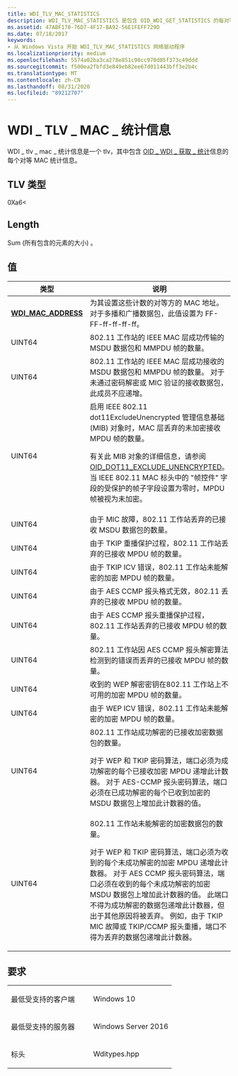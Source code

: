 ```yaml
---
title: WDI_TLV_MAC_STATISTICS
description: WDI_TLV_MAC_STATISTICS 是包含 OID_WDI_GET_STATISTICS 的每对等 MAC 统计信息的 TLV。
ms.assetid: 47ABF170-76D7-4F17-BA92-56E1FEFF729D
ms.date: 07/18/2017
keywords:
- 从 Windows Vista 开始 WDI_TLV_MAC_STATISTICS 网络驱动程序
ms.localizationpriority: medium
ms.openlocfilehash: 5574a02ba3ca278e851c98cc970d05f373c49ddd
ms.sourcegitcommit: f500ea2fbfd3e849eb82ee67d011443bff3e2b4c
ms.translationtype: MT
ms.contentlocale: zh-CN
ms.lasthandoff: 08/31/2020
ms.locfileid: "89212707"
---
```

# <a name="wdi_tlv_mac_statistics"></a>WDI \_ TLV \_ MAC \_ 统计信息


WDI \_ tlv \_ mac \_ 统计信息是一个 tlv，其中包含 [OID \_ WDI \_ 获取 \_ 统计](./oid-wdi-get-statistics.md)信息的每个对等 MAC 统计信息。

## <a name="tlv-type"></a>TLV 类型


0Xa6<

## <a name="length"></a>Length


Sum (所有包含的元素的大小) 。

## <a name="values"></a>值


<table>
<colgroup>
<col width="50%" />
<col width="50%" />
</colgroup>
<thead>
<tr class="header">
<th>类型</th>
<th>说明</th>
</tr>
</thead>
<tbody>
<tr class="odd">
<td><a href="https://docs.microsoft.com/windows-hardware/drivers/ddi/dot11wdi/ns-dot11wdi-_wdi_mac_address" data-raw-source="[&lt;strong&gt;WDI_MAC_ADDRESS&lt;/strong&gt;](/windows-hardware/drivers/ddi/dot11wdi/ns-dot11wdi-_wdi_mac_address)"><strong>WDI_MAC_ADDRESS</strong></a></td>
<td>为其设置这些计数的对等方的 MAC 地址。 对于多播和广播数据包，此值设置为 FF-FF-ff-ff-ff-ff。</td>
</tr>
<tr class="even">
<td>UINT64</td>
<td>802.11 工作站的 IEEE MAC 层成功传输的 MSDU 数据包和 MMPDU 帧的数量。</td>
</tr>
<tr class="odd">
<td>UINT64</td>
<td>802.11 工作站的 IEEE MAC 层成功接收的 MSDU 数据包和 MMPDU 帧的数量。 对于未通过密码解密或 MIC 验证的接收数据包，此成员不应递增。</td>
</tr>
<tr class="even">
<td>UINT64</td>
<td>启用 IEEE 802.11 dot11ExcludeUnencrypted 管理信息基础 (MIB) 对象时，MAC 层丢弃的未加密接收 MPDU 帧的数量。
<p>有关此 MIB 对象的详细信息，请参阅 <a href="https://docs.microsoft.com/windows-hardware/drivers/network/oid-dot11-exclude-unencrypted" data-raw-source="[OID_DOT11_EXCLUDE_UNENCRYPTED](/previous-versions/windows/hardware/wireless/oid-dot11-exclude-unencrypted)">OID_DOT11_EXCLUDE_UNENCRYPTED</a>。 当 IEEE 802.11 MAC 标头中的 "帧控件" 字段的受保护的帧子字段设置为零时，MPDU 帧被视为未加密。</p></td>
</tr>
<tr class="odd">
<td>UINT64</td>
<td>由于 MIC 故障，802.11 工作站丢弃的已接收 MSDU 数据包的数量。</td>
</tr>
<tr class="even">
<td>UINT64</td>
<td>由于 TKIP 重播保护过程，802.11 工作站丢弃的已接收 MPDU 帧的数量。</td>
</tr>
<tr class="odd">
<td>UINT64</td>
<td>由于 TKIP ICV 错误，802.11 工作站未能解密的加密 MPDU 帧的数量。</td>
</tr>
<tr class="even">
<td>UINT64</td>
<td>由于 AES CCMP 报头格式无效，802.11 丢弃的已接收 MPDU 帧的数量。</td>
</tr>
<tr class="odd">
<td>UINT64</td>
<td>由于 AES CCMP 报头重播保护过程，802.11 工作站丢弃的已接收 MPDU 帧的数量。</td>
</tr>
<tr class="even">
<td>UINT64</td>
<td>802.11 工作站因 AES CCMP 报头解密算法检测到的错误而丢弃的已接收 MPDU 帧的数量。</td>
</tr>
<tr class="odd">
<td>UINT64</td>
<td>收到的 WEP 解密密钥在802.11 工作站上不可用的加密 MPDU 帧的数量。</td>
</tr>
<tr class="even">
<td>UINT64</td>
<td>由于 WEP ICV 错误，802.11 工作站未能解密的加密 MPDU 帧的数量。</td>
</tr>
<tr class="odd">
<td>UINT64</td>
<td>802.11 工作站成功解密的已接收加密数据包的数量。
<p>对于 WEP 和 TKIP 密码算法，端口必须为成功解密的每个已接收加密 MPDU 递增此计数器。 对于 AES-CCMP 报头密码算法，端口必须在已成功解密的每个已收到加密的 MSDU 数据包上增加此计数器的值。</p></td>
</tr>
<tr class="even">
<td>UINT64</td>
<td>802.11 工作站未能解密的加密数据包的数量。
<p>对于 WEP 和 TKIP 密码算法，端口必须为收到的每个未成功解密的加密 MPDU 递增此计数器。 对于 AES CCMP 报头密码算法，端口必须在收到的每个未成功解密的加密 MSDU 数据包上增加此计数器的值。 此端口不得为成功解密的数据包递增此计数器，但出于其他原因将被丢弃。 例如，由于 TKIP MIC 故障或 TKIP/CCMP 报头重播，端口不得为丢弃的数据包递增此计数器。</p></td>
</tr>
</tbody>
</table>

 

<a name="requirements"></a>要求
------------

<table>
<colgroup>
<col width="50%" />
<col width="50%" />
</colgroup>
<tbody>
<tr class="odd">
<td><p>最低受支持的客户端</p></td>
<td><p>Windows 10</p></td>
</tr>
<tr class="even">
<td><p>最低受支持的服务器</p></td>
<td><p>Windows Server 2016</p></td>
</tr>
<tr class="odd">
<td><p>标头</p></td>
<td>Wditypes.hpp</td>
</tr>
</tbody>
</table>

 

